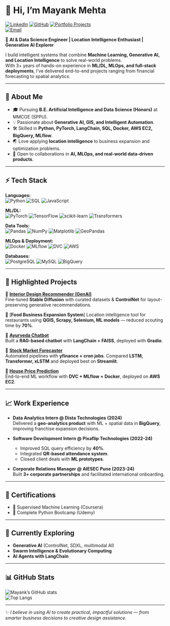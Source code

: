 # 👋 Hi, I’m Mayank Mehta  

[![LinkedIn](https://img.shields.io/badge/LinkedIn-blue?style=flat&logo=linkedin)](https://www.linkedin.com/in/mayank-mehta-123734229/) 
[![GitHub](https://img.shields.io/badge/GitHub-grey?style=flat&logo=github)](https://github.com/mayankmehta8) 
[![Portfolio Projects](https://img.shields.io/badge/Projects-Portfolio-orange)](https://github.com/mayankmehta8?tab=repositories)  
[![Email](https://img.shields.io/badge/Email-me%40gmail-red)](mailto:mayank8802@gmail.com)  

🚀 **AI & Data Science Engineer | Location Intelligence Enthusiast | Generative AI Explorer**  

I build intelligent systems that combine **Machine Learning, Generative AI, and Location Intelligence** to solve real-world problems.  
With 3+ years of hands-on experience in **ML/DL, MLOps, and full-stack deployments**, I’ve delivered end-to-end projects ranging from financial forecasting to spatial analytics.  

---

## 🧠 About Me  
- 🎓 Pursuing **B.E. Artificial Intelligence and Data Science (Honors)** at MMCOE (SPPU).  
- 💡 Passionate about **Generative AI, GIS, and Intelligent Automation**.  
- 🛠 Skilled in **Python, PyTorch, LangChain, SQL, Docker, AWS EC2, BigQuery, MLflow**.  
- 🌏 Love applying **location intelligence** to business expansion and optimization problems.  
- 🤝 Open to collaborations in **AI, MLOps, and real-world data-driven products**.  

---

## ⚡ Tech Stack  

**Languages:**  
![Python](https://img.shields.io/badge/Python-3776AB?logo=python&logoColor=white) 
![SQL](https://img.shields.io/badge/SQL-025E8C?logo=postgresql&logoColor=white) 
![JavaScript](https://img.shields.io/badge/JavaScript-F7DF1E?logo=javascript&logoColor=black)  

**ML/DL:**  
![PyTorch](https://img.shields.io/badge/PyTorch-EE4C2C?logo=pytorch&logoColor=white) 
![TensorFlow](https://img.shields.io/badge/TensorFlow-FF6F00?logo=tensorflow&logoColor=white) 
![scikit-learn](https://img.shields.io/badge/Scikit--Learn-F7931E?logo=scikitlearn&logoColor=white) 
![Transformers](https://img.shields.io/badge/Transformers-yellow?logo=huggingface&logoColor=black)  

**Data Tools:**  
![Pandas](https://img.shields.io/badge/Pandas-150458?logo=pandas&logoColor=white) 
![NumPy](https://img.shields.io/badge/NumPy-013243?logo=numpy&logoColor=white) 
![Matplotlib](https://img.shields.io/badge/Matplotlib-11557c?logo=plotly&logoColor=white) 
![GeoPandas](https://img.shields.io/badge/GeoPandas-009688?logo=python&logoColor=white)  

**MLOps & Deployment:**  
![Docker](https://img.shields.io/badge/Docker-2496ED?logo=docker&logoColor=white) 
![MLflow](https://img.shields.io/badge/MLflow-0194E2?logo=mlflow&logoColor=white) 
![DVC](https://img.shields.io/badge/DVC-945DD6?logo=dvc&logoColor=white) 
![AWS](https://img.shields.io/badge/AWS-232F3E?logo=amazonaws&logoColor=white)  

**Databases:**  
![PostgreSQL](https://img.shields.io/badge/PostgreSQL-336791?logo=postgresql&logoColor=white) 
![MySQL](https://img.shields.io/badge/MySQL-4479A1?logo=mysql&logoColor=white) 
![BigQuery](https://img.shields.io/badge/BigQuery-4285F4?logo=googlecloud&logoColor=white)  

---

## 🚀 Highlighted Projects  

🔹 [**Interior Design Recommender (GenAI)**](https://github.com/mayankmehta8)  
Fine-tuned **Stable Diffusion** with curated datasets & **ControlNet** for layout-preserving generative recommendations.  

🔹 [**Food Business Expansion System**]
Location intelligence tool for restaurants using **QGIS, Scrapy, Selenium, ML models** — reduced scouting time by **70%**.  

🔹 [**Ayurveda Chatbot**](https://github.com/mayankmehta8/Ayurveda_chatbot)  
Built a **RAG-based chatbot** with **LangChain + FAISS**, deployed with **Gradio**.  

🔹 [**Stock Market Forecaster**](https://github.com/mayankmehta8/Stock_market_forcasting_advanced)  
Automated pipelines with **yfinance + cron jobs**. Compared **LSTM, Transformer, xLSTM** and deployed best on **Streamlit**.  

🔹 [**House Price Prediction**](https://github.com/mayankmehta8/housepriceprediction)  
End-to-end ML workflow with **DVC + MLflow + Docker**, deployed on **AWS EC2**.  

---

## 📈 Work Experience  

- **Data Analytics Intern @ Dista Technologies (2024)**  
   Delivered a **geo-analytics product** with ML + spatial data in **BigQuery**, improving franchise expansion decisions.  

- **Software Development Intern @ Pixaflip Technologies (2022-24)**  
   - Improved SQL query efficiency by **40%**.  
   - Integrated **QR-based attendance system**.  
   - Closed client deals with **ML prototypes**.  

- **Corporate Relations Manager @ AIESEC Pune (2023-24)**  
   Built **3+ corporate partnerships** and facilitated international onboarding.  

---

## 🎯 Certifications  
- 🏅 Supervised Machine Learning (Coursera)  
- 🏅 Complete Python Bootcamp (Udemy)  

---

## 🌱 Currently Exploring  
- **Generative AI** (ControlNet, SDXL, multimodal AI)  
- **Swarm Intelligence & Evolutionary Computing**  
- **AI Agents with LangChain**  

---

## 📊 GitHub Stats  

![Mayank’s GitHub stats](https://github-readme-stats.vercel.app/api?username=mayankmehta8&show_icons=true&theme=radical)  
![Top Langs](https://github-readme-stats.vercel.app/api/top-langs/?username=mayankmehta8&layout=compact&theme=radical)  

---

✨ *I believe in using AI to create practical, impactful solutions — from smarter business decisions to creative design assistance.*  
